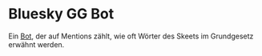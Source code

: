 # Bluesky GG Bot

Ein [Bot](https://bsky.app/profile/gg-zaehler.bsky.social), der auf Mentions zählt, wie oft Wörter des Skeets im Grundgesetz erwähnt werden.
